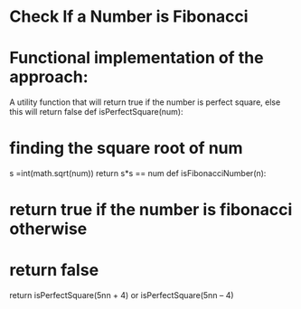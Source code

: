 # Check If a Number is Fibonacci

# Functional implementation of the approach: 
A utility function that will return true
if the number is perfect square, else this
will return false
def isPerfectSquare(num):
# finding the square root of num
s =int(math.sqrt(num))
return s*s == num
def isFibonacciNumber(n):
# return true if the number is fibonacci otherwise
# return false
return isPerfectSquare(5nn + 4) or isPerfectSquare(5nn – 4)
